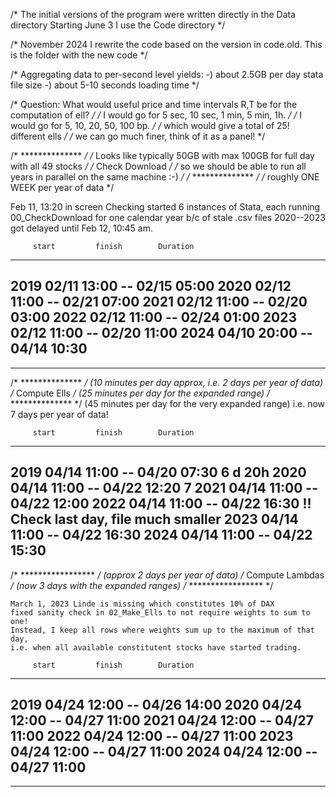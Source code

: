 /* The initial versions of the program were written directly in the Data directory 
	Starting June 3 I use the Code directory */

/* November 2024 I rewrite the code based on the version in code.old.
	This is the folder with the new code */

/* Aggregating data to per-second level yields:
	-) about 2.5GB per day stata file size
	-) about 5-10 seconds loading time
*/


/* Question: What would useful price and time intervals R,T be for the computation of ell? */
/*           I would go for 5 sec, 10 sec, 1 min, 5 min, 1h. */
/*           I would go for 5,  10, 20, 50, 100 bp. */
/*           which would give a total of 25! different ells */
/*           we can go much finer, think of it as a panel!  */


/* ************** */ /* Looks like typically 50GB with max 100GB for full day with all 49 stocks  */
/* Check Download */ /* so we should be able to run all years in parallel on the same machine :-) */
/* ************** */ /* roughly ONE WEEK per year of data */

Feb 11, 13:20
in screen Checking started 6 instances of Stata, each running 00_CheckDownload for one calendar year
 b/c of stale .csv files 2020--2023 got delayed until Feb 12, 10:45 am.

         start         finish        Duration
--------------------------------------------------
2019  02/11 13:00 -- 02/15 05:00
2020  02/12 11:00 -- 02/21 07:00
2021  02/12 11:00 -- 02/20 03:00
2022  02/12 11:00 -- 02/24 01:00
2023  02/12 11:00 -- 02/20 11:00
2024  04/10 20:00 -- 04/14 10:30 
--------------------------------------------------
--------------------------------------------------



 /* ************** */ (10 minutes per day approx, i.e. 2 days per year of data)
 /* Compute Ells   */ (25 minutes per day for the expanded range)
 /* ************** */ (45 minutes per day for the very expanded range)
		       i.e. now 7 days per year of data!

         start         finish        Duration
--------------------------------------------------
2019  04/14 11:00 --  04/20 07:30   6 d 20h
2020  04/14 11:00 --  04/22 12:20   7
2021  04/14 11:00 --  04/22 12:00
2022  04/14 11:00 --  04/22 16:30              !! Check last day, file much smaller
2023  04/14 11:00 --  04/22 16:30
2024  04/14 11:00 --  04/22 15:30
--------------------------------------------------

/* ***************** */ (approx 2 days per year of data)
/* Compute Lambdas   */ (now 3 days with the expanded ranges)
/* ***************** */

	March 1, 2023 Linde is missing which constitutes 10% of DAX
	fixed sanity check in 02_Make_Ells to not require weights to sum to one!
	Instead, I keep all rows where weights sum up to the maximum of that day,
	i.e. when all available constitutent stocks have started trading.

         start         finish        Duration
--------------------------------------------------
2019  04/24 12:00 --  04/26 14:00
2020  04/24 12:00 --  04/27 11:00
2021  04/24 12:00 --  04/27 11:00
2022  04/24 12:00 --  04/27 11:00
2023  04/24 12:00 --  04/27 11:00
2024  04/24 12:00 --  04/27 11:00
--------------------------------------------------
--------------------------------------------------

